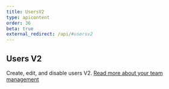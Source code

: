```yaml
---
title: UsersV2
type: apicontent
order: 36
beta: true
external_redirect: /api/#usersv2
---
```


## Users V2
Create, edit, and disable users V2. [Read more about your team management][1]

[1]: /account_management/team

